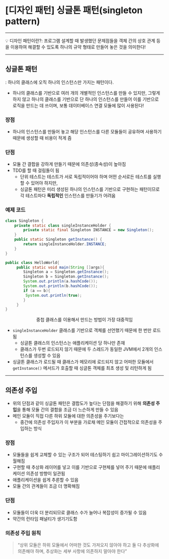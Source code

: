 # [디자인 패턴] 싱글톤 패턴(singleton pattern)

---
<aside>
💡 디자인 패턴이란?: 프로그램 설계할 때 발생했던 문제점들을 객체 간의 상호 관계 등을 이용하여 해결할 수 있도록 하나의 규약 형태로 만들어 놓은 것을 의미한다!

</aside>

---

## 싱글톤 패턴


: 하나의 클래스에 오직 하나의 인스턴스만 가지는 패턴이다.

- 하나의 클래스를 기반으로 여러 개의 개별적인 인스턴스를 만들 수 있지만, 그렇게 하지 않고 하나의 클래스를 기반으로 단 하나의 인스턴스를 만들어 이를 기반으로 로직을 만드는 데 쓰이며, 보통 데이터베이스 연결 모듈에 많이 사용된다!
### 장점

- 하나의 인스턴스를 만들어 놓고 해당 인스턴스를 다른 모듈들이 공유하며 사용하기 때문에 생성할 때 비용이 적게 즘

### 단점

- 모듈 간 결합을 강하게 만들기 때문에 의존성(종속성)이 높아짐
- TDD를 할 때 걸림돌이 됨
    - 단위 테스트는 테스트가 서로 독립적이어야 하며 어떤 순서로든 테스트를 실행할 수 있어야 하지만,
    - 싱글톤 패턴은 미리 생성된 하나의 인스턴스를 기반으로 구현하는 패턴이므로 각 테스트마다 **독립적인** 인스턴스를 만들기가 어려움

### 예제 코드

```java
class Singleton {
    private static class singleInstanceHolder {
        private static final Singleton INSTANCE = new Singleton();
    }
    public static Singleton getInstance() {
        return singleInstanceHolder.INSTANCE;
    }
}

public class HelloWorld{ 
     public static void main(String []args){ 
        Singleton a = Singleton.getInstance(); 
        Singleton b = Singleton.getInstance(); 
        System.out.println(a.hashCode());
        System.out.println(b.hashCode());  
        if (a == b){
         System.out.println(true); 
        } 
     }
}
```

<center>중첩 클래스를 이용해서 만드는 방법이 가장 대중적임</center>

- `singleInstanceHolder` 클래스를 기반으로 객체를 선언했기 때문에 한 번만 로드됨
    - 싱글톤 클래스의 인스턴스는 애플리케이션 당 하나만 존재
    - 클래스가 두번 로드되지 않기 때문에 두 스레드가 동일한 JVM에서 2개의 인스턴스를 생성할 수 있음
- 싱글톤 클래스가 로드될 때 클래스가 메모리에 로드되지 않고 어떠한 모듈에서 `getInstance()` 메서드가 호출할 때 싱글톤 객체를 최초 생성 및 리턴하게 됨

---

## 의존성 주입

- 위의 단점과 같이 싱글톤 패턴은 결합도가 높다는 단점을 해결하기 위해 **의존성 주입**을 통해 모듈 간의 결합을 조금 더 느슨하게 만들 수 있음
- 메인 모듈이 직접 다른 하위 모듈에 대한 의존성을 주기보다는
    - 중간에 의존성 주입자가 이 부분을 가로채 메인 모듈이 간접적으로 의존성을 주입하는 방식
### 장점

- 모듈들을 쉽게 교체할 수 있는 구조가 되어 테스팅하기 쉽고 마이그레이션하기도 수월해짐
- 구현할 때 추상화 레이어를 넣고 이를 기반으로 구현체를 넣어 주기 때문에 애플리케이션 의존성 방향이 일관됨
- 애플리케이션을 쉽게 추론할 수 있음
- 모듈 간의 관계들이 조금 더 명확해짐

### 단점

- 모듈들이 더욱 더 분리되므로 클래스 수가 늘어나 복잡성이 증가될 수 있음
- 약간의 런타임 패널티가 생기기도함

### 의존성 주입 원칙

> “상위 모듈은 하위 모듈에서 어떠한 것도 가져오지 않아야 하고 둘 다 추상화에 의존해야 하며, 추상화는 세부 사항에 의존하지 말아야 한다”
> 
